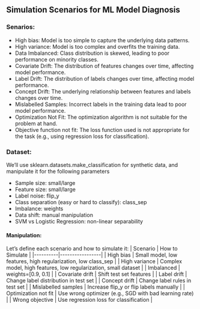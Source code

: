 ## Simulation Scenarios for ML Model Diagnosis

### Senarios:
* High bias: Model is too simple to capture the underlying data patterns.
* High variance: Model is too complex and overfits the training data.
* Data Imbalanced: Class distribution is skewed, leading to poor performance on minority classes.
* Covariate Drift: The distribution of features changes over time, affecting model performance.
* Label Drift: The distribution of labels changes over time, affecting model performance.
* Concept Drift: The underlying relationship between features and labels changes over time.
* Mislabelled Samples: Incorrect labels in the training data lead to poor model performance.
* Optimization Not Fit: The optimization algorithm is not suitable for the problem at hand.
* Objective function not fit: The loss function used is not appropriate for the task (e.g., using regression loss for classification).
### Dataset:
We’ll use sklearn.datasets.make_classification for synthetic data, and manipulate it for the following parameters
* Sample size: small/large
* Feature size: small/large
* Label noise: flip_y
* Class separation (easy or hard to classify): class_sep
* Imbalance: weights
* Data shift: manual manipulation
* SVM vs Logistic Regression: non-linear separability
#### Manipulation:
Let’s define each scenario and how to simulate it:
| Scenario | How to Simulate |
|----------|-----------------|
| High bias | Small model, low features, high regularization, low class_sep |
| High variance | Complex model, high features, low regularization, small dataset |
| Imbalanced | weights=[0.9, 0.1] |
| Covariate drift | Shift test set features |
| Label drift | Change label distribution in test set |
| Concept drift | Change label rules in test set |
| Mislabelled samples | Increase flip_y or flip labels manually |
| Optimization not fit | Use wrong optimizer (e.g., SGD with bad learning rate) |
| Wrong objective | Use regression loss for classification |